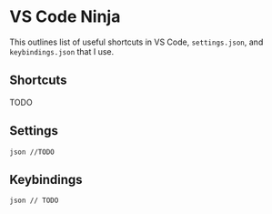 # VS Code Ninja

This outlines list of useful shortcuts in VS Code, `settings.json`, and `keybindings.json` that I use. 

## Shortcuts
TODO

## Settings
``json
//TODO
``

## Keybindings
``json
// TODO
``